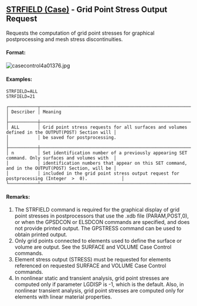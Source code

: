 ## [STRFIELD (Case)](https://nexus.hexagon.com/documentationcenter/bundle/MSC_Nastran_2022.4/page/Nastran_Combined_Book/qrg/casecontrol4a/TOC.STRFIELD.Case.xhtml) - Grid Point Stress Output Request

Requests the computation of grid point stresses for graphical postprocessing and mesh stress discontinuities.

#### Format:

![casecontrol4a01376.jpg](https://help-be.hexagonmi.com/bundle/MSC_Nastran_2022.4/page/Nastran_Combined_Book/qrg/casecontrol4a/../../../assets/casecontrol4a01376.jpg?_LANG=enus)  

#### Examples:

```nastran
STRFIELD=ALL
STRFIELD=21
```

```text
┌───────────┬──────────────────────────────────────────────────────────────────────────────────────────────────┐
│ Describer │ Meaning                                                                                          │
├───────────┼──────────────────────────────────────────────────────────────────────────────────────────────────┤
│ ALL       │ Grid point stress requests for all surfaces and volumes defined in the OUTPUT(POST) Section will │
│           │ be saved for postprocessing.                                                                     │
├───────────┼──────────────────────────────────────────────────────────────────────────────────────────────────┤
│ n         │ Set identification number of a previously appearing SET command. Only surfaces and volumes with  │
│           │ identification numbers that appear on this SET command, and in the OUTPUT(POST) Section, will be │
│           │ included in the grid point stress output request for postprocessing (Integer  >  0).             │
└───────────┴──────────────────────────────────────────────────────────────────────────────────────────────────┘
```

#### Remarks:

1. The STRFIELD command is required for the graphical display of grid point stresses in postprocessors that use the .xdb file (PARAM,POST,0), or when the GPSDCON or ELSDCON commands are specified, and does not provide printed output. The GPSTRESS command can be used to obtain printed output.
2. Only grid points connected to elements used to define the surface or volume are output. See the SURFACE and VOLUME Case Control commands.
3. Element stress output (STRESS) must be requested for elements referenced on requested SURFACE and VOLUME Case Control commands.
4. In nonlinear static and transient analysis, grid point stresses are computed only if parameter LGDISP is -1, which is the default. Also, in nonlinear transient analysis, grid point stresses are computed only for elements with linear material properties.

